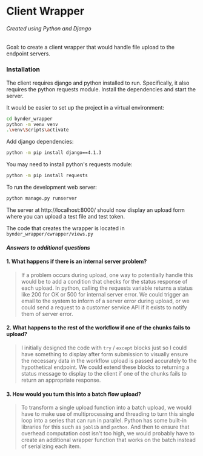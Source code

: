 # Client Wrapper
###### _Created using Python and Django_
Goal: to create a client wrapper that would handle file upload to the endpoint servers.

### Installation

The client requires django and python installed to run. 
Specifically, it also requires the python requests module.
Install the dependencies and start the server.

It would be easier to set up the project in a virtual environment:
```sh
cd bynder_wrapper
python -m venv venv
.\venv\Scripts\activate
```

Add django dependencies:
```sh
python -m pip install django==4.1.3
```

You may need  to install python's requests module:
```sh
python -m pip install requests
```

To run the development web server:
```sh
python manage.py runserver
```

The server at http://localhost:8000/ should now display an upload form where you can upload a test file and test token. 

The code that creates the wrapper is located in `bynder_wrapper/cwrapper/views.py` 

#### _Answers to additional questions_

#### 1. What happens if there is an internal server problem?
> If a problem occurs during upload, one way to potentially handle this would be to add a condition that checks for the status response of each upload. In python, calling the requests variable returns a status like 200 for OK or 500 for internal server error. We could trigger an email to the system to inform of a server error during upload, or we could send a request to a customer service API if it exists to notify them of server error. 

#### 2. What happens to the rest of the workflow if one of the chunks fails to upload?
> I initially designed the code with `try` / `except` blocks just so I could have something to display after form submission to visually ensure the necessary data in the workflow upload is passed accurately to the hypothetical endpoint. We could extend these blocks to returning a status message to display to the client if one of the chunks fails to return an appropriate response. 

#### 3. How would you turn this into a batch flow upload?
> To transform a single upload function into a batch upload, we would have to make use of multiprocessing and threading to turn this single loop into a series that can run in parallel. Python has some built-in libraries for this such as `joblib` and `pathos`. And then to ensure that overhead computation cost isn't too high, we would probably have to create an additional wrapper function that works on the batch instead of serializing each item.
